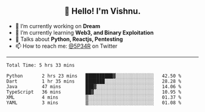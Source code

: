 <h2 align="center">👋 Hello! I'm Vishnu.</h2>


- 🔭 I’m currently working on **Dream**
- 🌱 I’m currently learning **Web3, and Binary Exploitation**
- 💬 Talks about **Python, Reactjs, Pentesting**
- 📫 How to reach me: [@5P34R](https://twitter.com/Vishnu27302693) on Twitter

---
<!--START_SECTION:waka-->

```text
Total Time: 5 hrs 33 mins

Python       2 hrs 23 mins   ██████████▓░░░░░░░░░░░░░░   42.50 %
Dart         1 hr 35 mins    ███████░░░░░░░░░░░░░░░░░░   28.28 %
Java         47 mins         ███▓░░░░░░░░░░░░░░░░░░░░░   14.06 %
TypeScript   36 mins         ██▓░░░░░░░░░░░░░░░░░░░░░░   10.95 %
XML          4 mins          ▒░░░░░░░░░░░░░░░░░░░░░░░░   01.37 %
YAML         3 mins          ▒░░░░░░░░░░░░░░░░░░░░░░░░   01.08 %
```

<!--END_SECTION:waka-->
